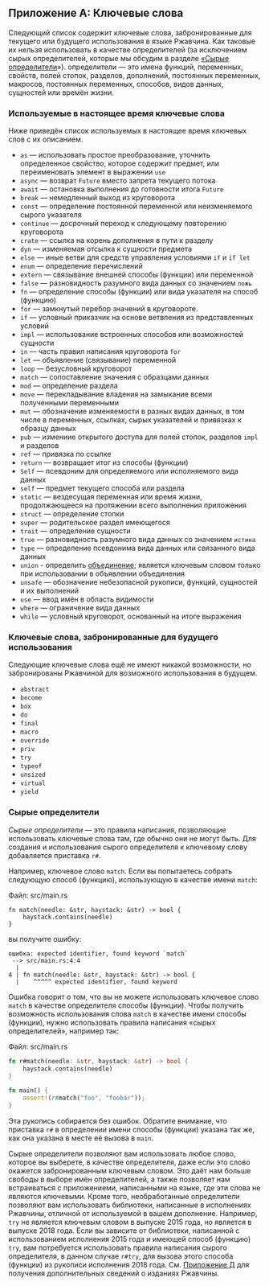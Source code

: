 ## Приложение A: Ключевые слова

Следующий список содержит ключевые слова, забронированные для текущего или будущего использования в языке Ржавчина. Как таковые их нельзя использовать в качестве определителей (за исключением сырых определителей, которые мы обсудим в разделе [«Сырые определители]<!-- ignore -->»). определители — это имена функций, переменных, свойств, полей стопок, разделов, дополнений, постоянных переменных, макросов, постоянных переменных, способов, видов данных, сущностей или времён жизни.

### Используемые в настоящее время ключевые слова

Ниже приведён список используемых в настоящее время ключевых слов с их описанием.

-  `as` — использовать простое преобразование, уточнить определенное свойство, которое содержит предмет, или переименовать элемент в выражении `use`
- `async` — возврат `Future` вместо запрета текущего потока
- `await` — остановка выполнения до готовности итога `Future`
- `break` — немедленный выход из круговорота
- `const` — определение постоянной переменной или неизменяемого сырого указателя
- `continue` — досрочный переход к следующему повторению круговорота
- `crate` — ссылка на корень дополнения в пути к разделу
- `dyn` — изменяемая отсылка к сущности предмета
- `else` — иные  ветви для средств управления условиями `if` и `if let`
- `enum` — определение перечислений
- `extern` — связывание внешней способы (функции) или переменной
- `false` — разновидность разумного вида данных со значением `ложь`
- `fn` — определение способы (функции) или вида указателя на способ (функцию)
- `for` — замкнутый перебор значений в круговороте.
- `if` — условный приказчик на основе ветвления из представленных условий
- `impl` — использование встроенных способов или возможностей сущности
- `in` — часть правил написания круговорота `for`
- `let` — объявление (связывание) переменной
- `loop` — безусловный круговорот
- `match` — сопоставление значения с образцами данных
- `mod` — определение раздела
- `move` — перекладывание владения на замыкание всеми полученными переменными
- `mut` — обозначение изменяемости в  разных видах данных, в том числе в переменных, ссылках, сырых указателей и привязках к образцу данных
- `pub` — измениие открытого доступа для полей стопок, разделов `impl` и разделов
- `ref` — привязка по ссылке
- `return` — возвращает итог из способы (функции)
- `Self` — псевдоним для определяемого или исполняемого вида данных
- `self` — предмет текущего способа или раздела
- `static` — вездесущая переменная или время жизни, продолжающееся на протяжении всего выполнения приложения
- `struct` — определение стопки
- `super` — родительское раздел имеющегося
- `trait` — определение сущности
- `true` — разновидность разумного вида данных со значением `истина`
- `type` — определение псевдонима вида данных или связанного вида данных
- `union` - определить [объединение]<!-- ignore -->; является ключевым словом только при использовании в объявлении объединения
- `unsafe` — обозначение небезопасной рукописи, функций, сущностей и их выполнений
- `use` — ввод имён в область видимости
- `where` — ограничение вида данных
- `while` — условный круговорот, основанный на итоге выражения

### Ключевые слова, забронированные для будущего использования

Следующие ключевые слова ещё не имеют никакой возможности, но забронированы Ржавчиной для возможного использования в будущем.

- `abstract`
- `become`
- `box`
- `do`
- `final`
- `macro`
- `override`
- `priv`
- `try`
- `typeof`
- `unsized`
- `virtual`
- `yield`

### Сырые определители

*Сырые определители* — это правила написания, позволяющие использовать ключевые слова там, где обычно они не могут быть. Для создания и использования сырого определителя к ключевому слову добавляется приставка `r#`.

Например, ключевое слово `match`. Если вы попытаетесь собрать следующую способ (функцию), использующую в качестве имени `match`:

<span class="filename">Файл: src/main.rs</span>

```rust,ignore,does_not_compile
fn match(needle: &str, haystack: &str) -> bool {
    haystack.contains(needle)
}
```

вы получите ошибку:

```text
ошибка: expected identifier, found keyword `match`
 --> src/main.rs:4:4
  |
4 | fn match(needle: &str, haystack: &str) -> bool {
  |    ^^^^^ expected identifier, found keyword
```

Ошибка говорит о том, что вы не можете использовать ключевое слово `match` в качестве определителя способы (функции). Чтобы получить возможность использования слова `match` в качестве имени способы (функции), нужно использовать правила написания «сырых определителей», например так:

<span class="filename">Файл: src/main.rs</span>

```rust
fn r#match(needle: &str, haystack: &str) -> bool {
    haystack.contains(needle)
}

fn main() {
    assert!(r#match("foo", "foobar"));
}
```

Эта рукопись собирается без ошибок. Обратите внимание, что приставка `r#` в определении имени способы (функции) указана так же, как она указана в месте её вызова в `main`.

Сырые определители позволяют вам использовать любое слово, которое вы выберете, в качестве определителя, даже если это слово окажется забронированным ключевым словом. Это даёт нам больше свободы в выборе имён определителей, а также позволяет нам встраиваться с приложениеми, написанными на языке, где эти слова не являются ключевыми. Кроме того, необработанные определители позволяют вам использовать библиотеки, написанные в исполнениях Ржавчины, отличной от используемой в вашем дополнение. Например, `try` не является ключевым словом в выпуске 2015 года, но является в выпуске 2018 года. Если вы зависите от библиотеки, написанной с использованием исполнения 2015 года и имеющей способ (функцию) `try`, вам потребуется использовать правила написания сырого определителя, в данном случае `r#try`, для вызова этого способа (функции) из рукописи исполнения 2018 года. См. [Приложение Д]<!-- ignore --> для получения дополнительных сведений о изданиях Ржавчины.


[«Сырые определители]: #raw-identifiers
[объединение]: ../reference/items/unions.html
[Приложение Д]: appendix-05-editions.html